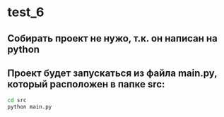 # test_6

## Собирать проект не нужо, т.к. он написан на python

## Проект будет запускаться из файла main.py, который расположен в папке src:
```bash
cd src
python main.py
```
